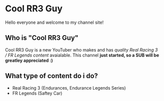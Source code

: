 # Cool RR3 Guy
Hello everyone and welcome to my channel site!

## Who is "Cool RR3 Guy"
Cool RR3 Guy is a new YouTuber who makes and has *quality Real Racing 3 / FR Legends content* avaialable. This channel **just started, so a SUB will be greatley appreciated :)**

## What type of content do i do?
- Real Racing 3 (Endurances, Endurance Legends Series)
- FR Legends (Saftey Car)
